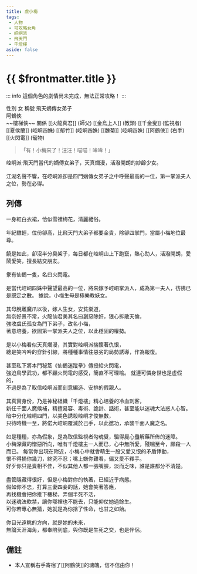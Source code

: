 ```yaml
---
title: 虞小梅
tags:
 - 人物
 - 可攻略女角
 - 崆峒派
 - 飛天門
 - 千燈樓
aside: false
---
```


# {{ $frontmatter.title }}

::: info
這個角色的劇情尚未完成，無法正常攻略！
:::

<ChTabs position="bottom">
	<ChTab title="虞小梅">
		<Ch src='/images/characters/girl_3/normal.png' position='right'/>
		<ChName nameZh='虞小梅' nameEn='Yu Xiao Mei' position='right' />
		<ChTable>
			<ChTr>
				<ChTd isTitle=true>
					性別
				</ChTd>
				<ChTd>
					女
				</ChTd>
			</ChTr>
			<ChTr>
				<ChTd isTitle=true>
					稱號
				</ChTd>
				<ChTd>
					飛天嫡傳女弟子<br>阿鶴俠<br>~~樓梯俠~~
				</ChTd>
			</ChTr>
			<ChTr>
				<ChTd isTitle=true position='center'>
					關係
				</ChTd>
			</ChTr>
			<ChTr>
				<ChTd position='center'>
					[[火龍真君]] (師父)
				</ChTd>
			</ChTr>
			<ChTr>
				<ChTd position='center'>
					[[金烏上人]] (教頭)
				</ChTd>
			</ChTr>
			<ChTr>
				<ChTd position='center'>
					[[千金叟]] (監視者)
				</ChTd>
			</ChTr>
			<ChTr>
				<ChTd position='center'>
					[[夏侯蘭]] (崆峒四姝)
				</ChTd>
			</ChTr>
			<ChTr>
				<ChTd position='center'>
					[[郁竹]] (崆峒四姝)
				</ChTd>
			</ChTr>
			<ChTr>
				<ChTd position='center'>
					[[魏菊]] (崆峒四姝)
				</ChTd>
			</ChTr>
			<ChTr>
				<ChTd position='center'>
					[[阿鶴俠]] (右手)
				</ChTd>
			</ChTr>
			<ChTr>
				<ChTd position='center'>
					[[火閃電]] (寵物)
				</ChTd>
			</ChTr>
		</ChTable>
	</ChTab>
</ChTabs>

> 「有！小梅來了！汪汪！喵喵！哞哞！」

崆峒派‧飛天門當代的嫡傳女弟子，天真爛漫，活潑開朗的妙齡少女。
<br><br>
江湖名聲不響，在崆峒派卻是四門嫡傳女弟子之中呼聲最高的一位，第一掌派夫人之位，勢在必得。

## 列傳

<Tabs>
  <Tab title="列傳一">
	一身紅白衣裙，恰似雪裡梅花，清麗絕俗。<br><br>
	年紀雖輕，位份卻高，比飛天門大弟子都要金貴，除卻四掌門，當屬小梅地位最尊。<br><br>
	饒是如此，卻沒半分臭架子，每日都在崆峒山上下跑竄，熱心助人，活潑開朗，愛鬧愛笑，擅長結交朋友。<br><br>
	豢有仙鶴一隻，名曰火閃電。<br><br>
	是當代崆峒四姝中聲望最高的一位，將來嫁予崆峒掌派人，成為第一夫人，彷彿已是既定之數。
  </Tab>
  <Tab title="列傳二">
	據說，小梅生母是極樂教妖女。<br><br>
	其母脫離魔爪以後，嫁人生女，安貧樂道，<br>
	無奈好景不常，火龍仙君美其名曰剗惡除奸，狠心拆散天倫，<br>
	強收虞氏孤女為門下弟子，改名小梅，<br>
	著意培養，欲圖第一掌派夫人之位，以此穩固的權勢。<br><br>
	是以小梅看似天真爛漫，其實對崆峒派揣懷著仇恨，<br>
	總是笑吟吟的穿針引線，將種種事情往惡劣的局勢誘導，作為報復。<br><br>
	甚至私下將本門秘笈《仙鶴迷蹤拳》傳授給火閃電，<br>
	強迫鳥學武功，都不顧火閃電的感受，簡直不可理喻。
  </Tab>
  <Tab title="列傳三">
	就連可憐身世也是虛假的，<br>
	不過是為了取信崆峒派而刻意編造、安排的假親人。<br><br>
	其真實身份，乃是神秘組織「千燈樓」精心培養的冷血刺客，<br>
	新任千面人魔候補，精擅易容、毒術、詭計、話術，甚至能以迷魂大法惑人心智。<br>
	暗中分化崆峒四門，以美色誘殺崆峒才俊無數，<br>
	只待時機一至，將偌大崆峒覆滅於己手，以此邀功，承襲千面人魔之名。<br><br>
	如是種種，亦為假象，是為取信監視者勾魂叟，騙得屍心蠱解藥所佈的迷障。<br>
	小梅深藏的憎惡所向，唯有千燈樓主一人而已，心中無所愛，殘喘至今，願殺一人而已。
  </Tab>
  <Tab title="列傳四">
	每當你出現在附近，小梅心中就會萌生一股又愛又恨的矛盾悸動，<br>
	恨不得捅你幾刀，終究不忍；嘴上嫌你難看，偏又愛不釋手。<br>
	好歹你只是賣相不佳，不似其他人都一張嘴臉，淡而乏味，誰是誰都分不清楚。<br><br>
	盡管隱藏得很好，但是小梅對你的執著，已經近乎病態。<br>
	假如你不忠，打算三妻四妾的話，她會笑著答應，<br>
	再找機會把你推下樓梯，弄個半死不活，<br>
	以迷魂法軟禁，讓你哪裡也不能去，只能仰仗她過餘生。<br>
	可你若專心無猜，她就是為你捨了性命，也甘之如飴。<br><br>
	你目光遠眺的方向，就是她的未來，<br>
	無論天涯海角，都奉陪到底，與你既是生死之交，也是伴侶。
  </Tab>
</Tabs>

## 備註

- 本人宣稱右手寄宿了[[阿鶴俠]]的魂魄，信不信由你！